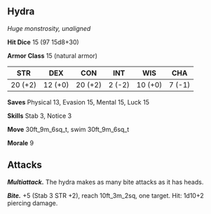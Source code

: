 ## Hydra

*Huge monstrosity, unaligned*

**Hit Dice** 15 (97 15d8+30)

**Armor Class** 15 (natural armor)

| STR     | DEX     | CON     | INT     | WIS     | CHA     |
|---------|---------|---------|---------|---------|---------|
| 20 (+2) | 12 (+0) | 20 (+2) |  2 (-2) | 10 (+0) |  7 (-1) |

**Saves** Physical 13, Evasion 15, Mental 15, Luck 15

**Skills** Stab 3, Notice 3

**Move** 30ft\_9m\_6sq\_t, swim 30ft\_9m\_6sq\_t

**Morale** 9

## Attacks

***Multiattack.*** The hydra makes as many bite attacks as it has heads.

***Bite.*** +5 (Stab 3 STR +2), reach 10ft\_3m\_2sq, one target. Hit: 1d10+2 piercing damage.


